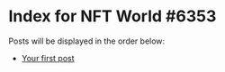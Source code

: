 # Index for NFT World #6353
Posts will be displayed in the order below:

- [Your first post](./001-first.md)

